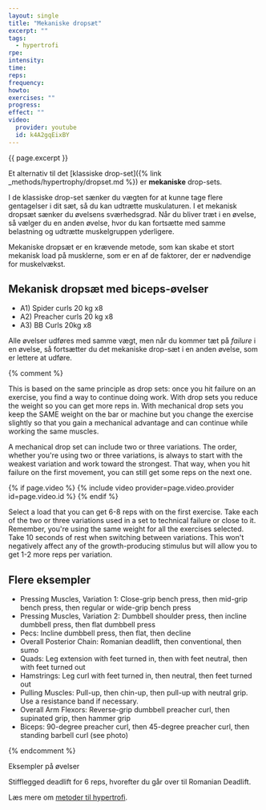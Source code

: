 ```yaml
---
layout: single
title: "Mekaniske dropsæt"
excerpt: ""
tags:
  - hypertrofi
rpe:
intensity:
time:
reps:
frequency:
howto:
exercises: ""
progress:
effect: ""
video:
  provider: youtube
  id: k4A2gqEixBY
---
```


{{ page.excerpt }}

Et alternativ til det [klassiske drop-set]({% link _methods/hypertrophy/dropset.md %}) er **mekaniske** drop-sets.

I de klassiske drop-set sænker du vægten for at kunne tage flere gentagelser i dit sæt, så du kan udtrætte muskulaturen. I et mekanisk dropsæt sænker du øvelsens sværhedsgrad. Når du bliver træt i en øvelse, så vælger du en anden øvelse, hvor du kan fortsætte med samme belastning og udtrætte muskelgruppen yderligere.

Mekaniske dropsæt er en krævende metode, som kan skabe et stort mekanisk load på musklerne, som er en af de faktorer, der er nødvendige for muskelvækst.

## Mekanisk dropsæt med biceps-øvelser

- A1) Spider curls 20 kg x8
- A2) Preacher curls 20 kg x8
- A3) BB Curls 20kg x8

Alle øvelser udføres med samme vægt, men når du kommer tæt på _failure_ i en øvelse, så fortsætter du det mekaniske drop-sæt i en anden øvelse, som er lettere at udføre.


{% comment %}


This is based on the same principle as drop sets: once you hit failure on an exercise, you find a way to continue doing work. With drop sets you reduce the weight so you can get more reps in. With mechanical drop sets you keep the SAME weight on the bar or machine but you change the exercise slightly so that you gain a mechanical advantage and can continue while working the same muscles.

A mechanical drop set can include two or three variations. The order, whether you're using two or three variations, is always to start with the weakest variation and work toward the strongest. That way, when you hit failure on the first movement, you can still get some reps on the next one.

{% if page.video %}
  {% include video provider=page.video.provider id=page.video.id %}
{% endif %}

Select a load that you can get 6-8 reps with on the first exercise. Take each of the two or three variations used in a set to technical failure or close to it. Remember, you're using the same weight for all the exercises selected. Take 10 seconds of rest when switching between variations. This won't negatively affect any of the growth-producing stimulus but will allow you to get 1-2 more reps per variation.

## Flere eksempler

- Pressing Muscles, Variation 1: Close-grip bench press, then mid-grip bench press, then regular or wide-grip bench press
- Pressing Muscles, Variation 2: Dumbbell shoulder press, then incline dumbbell press, then flat dumbbell press
- Pecs: Incline dumbbell press, then flat, then decline
- Overall Posterior Chain: Romanian deadlift, then conventional, then sumo
- Quads: Leg extension with feet turned in, then with feet neutral, then with feet turned out
- Hamstrings: Leg curl with feet turned in, then neutral, then feet turned out
- Pulling Muscles: Pull-up, then chin-up, then pull-up with neutral grip. Use a resistance band if necessary.
- Overall Arm Flexors: Reverse-grip dumbbell preacher curl, then supinated grip, then hammer grip
- Biceps: 90-degree preacher curl, then 45-degree preacher curl, then standing barbell curl (see photo)


{% endcomment %}

Eksempler på øvelser

Stifflegged deadlift for 6 reps, hvorefter du går over til Romanian Deadlift.

Læs mere om [metoder til hypertrofi](/hypertrofi-metoder/).
